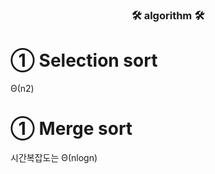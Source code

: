 # <h3 align="center"><b>🛠  algorithm  🛠</b></h3>

# ① Selection sort
Θ(n2)<br>
# ① Merge sort      
시간복잡도는  Θ(nlogn)  <br>
